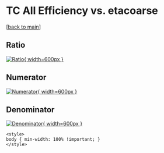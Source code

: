 # TC All Efficiency vs. etacoarse

[[back to main](./)]



## Ratio

[![Ratio](../mtv/var/TC_0_eff_stack_etacoarse.png){ width=600px }](../mtv/var/TC_0_eff_stack_etacoarse.pdf)

## Numerator

[![Numerator](../mtv/num/TC_0_eff_stack_etacoarse_num0.png){ width=600px }](../mtv/num/TC_0_eff_stack_etacoarse_num0.pdf)

## Denominator

[![Denominator](../mtv/den/TC_0_eff_stack_etacoarse_den.png){ width=600px }](../mtv/den/TC_0_eff_stack_etacoarse_den.pdf)


``` {=html}
<style>
body { min-width: 100% !important; }
</style>
```
